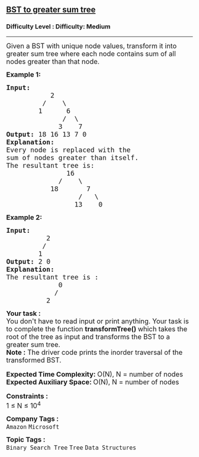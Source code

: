 <h2><a href="https://www.geeksforgeeks.org/problems/bst-to-greater-sum-tree/1?page=8&category=Tree&sortBy=submissions">BST to greater sum tree</a></h2><h3>Difficulty Level : Difficulty: Medium</h3><hr><div class="problems_problem_content__Xm_eO"><p><span style="font-size: 18px;">Given a BST with unique node values, transform it into greater sum tree where each node contains sum of all nodes greater than that node.</span></p>
<p><strong><span style="font-size: 18px;">Example 1:</span></strong></p>
<pre><span style="font-size: 18px;"><strong>Input:</strong>
           2
         /    \
        1      6
              /  \
             3    7
<strong>Output:</strong> 18 16 13 7 0
<strong>Explanation:</strong>
Every node is replaced with the 
sum of nodes greater than itself. 
The resultant tree is:
               16
             /    \
           18       7
                  /   \
                 13    0
</span></pre>
<p><strong><span style="font-size: 18px;">Example 2:</span></strong></p>
<pre><span style="font-size: 18px;"><strong>Input</strong><strong>:</strong>
</span><span style="font-size: 18px;">          2
         /
        1</span>
<span style="font-size: 18px;"><strong>Output: </strong>2 0</span>
<strong><span style="font-size: 18px;">Explanation:</span></strong>
<span style="font-size: 18px;">The resultant tree is :</span>
<span style="font-size: 18px;">             0</span>
<span style="font-size: 18px;">            /</span>
<span style="font-size: 18px;">          2</span>
</pre>
<div><span style="font-size: 18px;"><strong>Your task :</strong></span></div>
<div><span style="font-size: 18px;">You don't have to read input or print anything. Your task is to complete the function <strong>transformTree() </strong>which takes the root of the tree as input and transforms the BST to a greater sum tree.</span></div>
<div><span style="font-size: 18px;"><strong>Note :</strong> The driver code prints the inorder traversal of the transformed BST.</span></div>
<div>&nbsp;</div>
<div><span style="font-size: 18px;"><strong>Expected Time Complexity: </strong>O(N), N = number of nodes</span></div>
<div><span style="font-size: 18px;"><strong>Expected Auxiliary Space: </strong>O(N), N = number of nodes</span></div>
<div>&nbsp;</div>
<div><span style="font-size: 18px;"><strong>Constraints :</strong></span></div>
<div><span style="font-size: 18px;">1 ≤ N ≤ 10<sup>4</sup></span></div></div><p><span style=font-size:18px><strong>Company Tags : </strong><br><code>Amazon</code>&nbsp;<code>Microsoft</code>&nbsp;<br><p><span style=font-size:18px><strong>Topic Tags : </strong><br><code>Binary Search Tree</code>&nbsp;<code>Tree</code>&nbsp;<code>Data Structures</code>&nbsp;